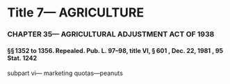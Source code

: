 
# Title 7— AGRICULTURE
### CHAPTER 35— AGRICULTURAL ADJUSTMENT ACT OF 1938
#### §§ 1352 to 1356. Repealed. Pub. L. 97–98, title VI, § 601 , Dec. 22, 1981 , 95 Stat. 1242

subpart vi— marketing quotas—peanuts
